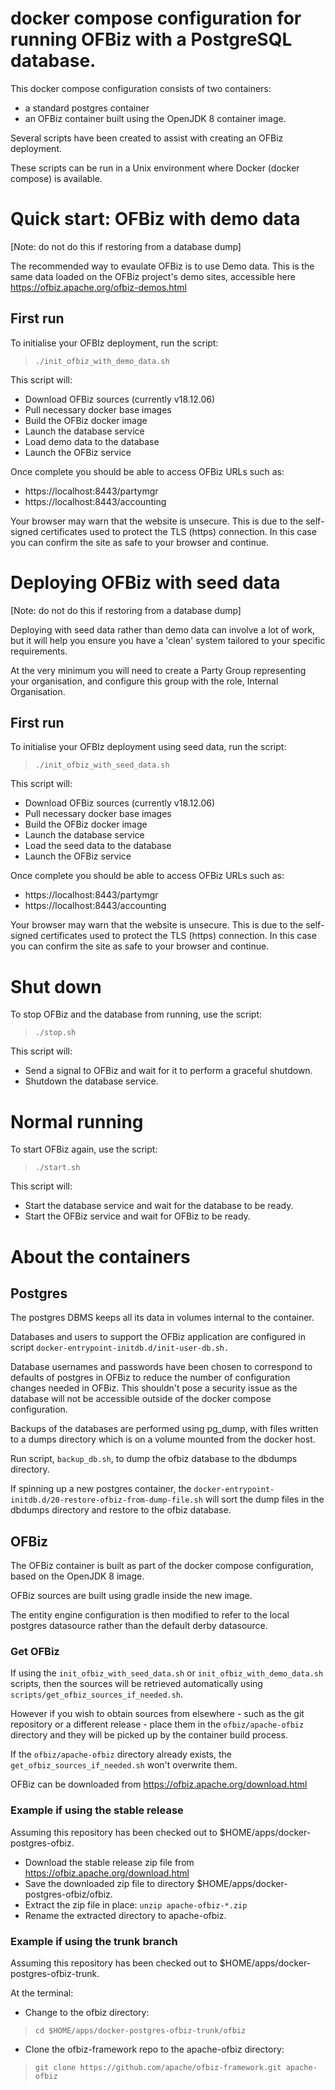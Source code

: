 # docker compose configuration for running OFBiz with a PostgreSQL database.

This docker compose configuration consists of two containers:

- a standard postgres container
- an OFBiz container built using the OpenJDK 8 container image.

Several scripts have been created to assist with creating an OFBiz deployment.

These scripts can be run in a Unix environment where Docker (docker compose) is available.

# Quick start: OFBiz with demo data

[Note: do not do this if restoring from a database dump]

The recommended way to evaulate OFBiz is to use Demo data. This is the same data loaded on the OFBiz project's demo sites, accessible here https://ofbiz.apache.org/ofbiz-demos.html

## First run

To initialise your OFBIz deployment, run the script:
>`./init_ofbiz_with_demo_data.sh`

This script will:
* Download OFBiz sources (currently v18.12.06)
* Pull necessary docker base images
* Build the OFBiz docker image
* Launch the database service
* Load demo data to the database
* Launch the OFBiz service

Once complete you should be able to access OFBiz URLs such as:
- https://localhost:8443/partymgr
- https://localhost:8443/accounting

Your browser may warn that the website is unsecure. This is due to the self-signed certificates used to protect the TLS (https) connection. In this case you can confirm the site as safe to your browser and continue.


# Deploying OFBiz with seed data

[Note: do not do this if restoring from a database dump]

Deploying with seed data rather than demo data can involve a lot of work, but it will help you ensure you have a 'clean' system tailored to your specific requirements.

At the very minimum you will need to create a Party Group representing your organisation, and configure this group with the role, Internal Organisation.

## First run

To initialise your OFBIz deployment using seed data, run the script:
>`./init_ofbiz_with_seed_data.sh`

This script will:
* Download OFBiz sources (currently v18.12.06)
* Pull necessary docker base images
* Build the OFBiz docker image
* Launch the database service
* Load the seed data to the database
* Launch the OFBiz service

Once complete you should be able to access OFBiz URLs such as:
- https://localhost:8443/partymgr
- https://localhost:8443/accounting

Your browser may warn that the website is unsecure. This is due to the self-signed certificates used to protect the TLS (https) connection. In this case you can confirm the site as safe to your browser and continue.

# Shut down

To stop OFBiz and the database from running, use the script:
>`./stop.sh`

This script will:
* Send a signal to OFBiz and wait for it to perform a graceful shutdown.
* Shutdown the database service.

# Normal running

To start OFBiz again, use the script:
>`./start.sh`

This script will:
* Start the database service and wait for the database to be ready.
* Start the OFBiz service and wait for OFBiz to be ready.

# About the containers

## Postgres

The postgres DBMS keeps all its data in volumes internal to the container.

Databases and users to support the OFBiz application are configured in script `docker-entrypoint-initdb.d/init-user-db.sh.`

Database usernames and passwords have been chosen to correspond to defaults
of postgres in OFBiz to reduce the number of configuration changes needed in
OFBiz. This shouldn't pose a security issue as the database will not be
accessible outside of the docker compose configuration.

Backups of the databases are performed using pg_dump, with files written to
a dumps directory which is on a volume mounted from the docker host.

Run script, `backup_db.sh`, to dump the ofbiz database to the dbdumps directory.

If spinning up a new postgres container, the `docker-entrypoint-initdb.d/20-restore-ofbiz-from-dump-file.sh`
will sort the dump files in the dbdumps directory and restore to the ofbiz database.

## OFBiz

The OFBiz container is built as part of the docker compose configuration, based on the OpenJDK 8 image.

OFBiz sources are built using gradle inside the new image.

The entity engine configuration is then modified to refer to the
local postgres datasource rather than the default derby datasource.

### Get OFBiz

If using the `init_ofbiz_with_seed_data.sh` or `init_ofbiz_with_demo_data.sh` scripts, then the sources will be retrieved automatically using
`scripts/get_ofbiz_sources_if_needed.sh`.

However if you wish to obtain sources from elsewhere - such as the git repository or a different release - place them in the `ofbiz/apache-ofbiz`
directory and they will be picked up by the container build process.

If the `ofbiz/apache-ofbiz` directory already exists, the `get_ofbiz_sources_if_needed.sh` won't overwrite them. 

OFBiz can be downloaded from https://ofbiz.apache.org/download.html

### Example if using the stable release

Assuming this repository has been checked out to $HOME/apps/docker-postgres-ofbiz.

- Download the stable release zip file from https://ofbiz.apache.org/download.html
- Save the downloaded zip file to directory $HOME/apps/docker-postgres-ofbiz/ofbiz.
- Extract the zip file in place: `unzip apache-ofbiz-*.zip`
- Rename the extracted directory to apache-ofbiz.

### Example if using the trunk branch

Assuming this repository has been checked out to $HOME/apps/docker-postgres-ofbiz-trunk.

At the terminal:

- Change to the ofbiz directory: 
> `cd $HOME/apps/docker-postgres-ofbiz-trunk/ofbiz`
- Clone the ofbiz-framework repo to the apache-ofbiz directory:
> `git clone https://github.com/apache/ofbiz-framework.git apache-ofbiz`

